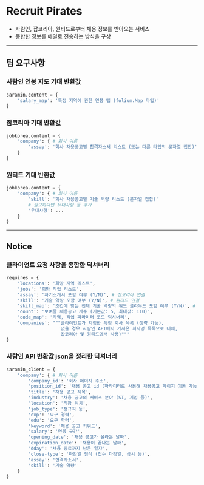 # Recruit Pirates
- 사람인, 잡코리아, 원티드로부터 채용 정보를 받아오는 서비스
- 종합한 정보를 메일로 전송하는 방식을 구상

---

## 팀 요구사항

### 사람인 연봉 지도 기대 반환값
```python
saramin.content = {
    'salary_map': '특정 지역에 관한 연봉 맵 (folium.Map 타입)'
}
```

### 잡코리아 기대 반환값
```python
jobkorea.content = {
    'company': { # 회사 이름
        'assay': '회사 채용공고별 합격자소서 리스트 (또는 다른 타입의 문자열 집합)'
    }
}
```

### 원티드 기대 반환값
```python
jobkorea.content = {
    'company': { # 회사 이름
        'skill': '회사 채용공고별 기술 역량 리스트 (문자열 집합)'
        # 필요하다면 우대사항 등 추가
        '우대사항': ...
    }
}
```

---

## Notice

### 클라이언트 요청 사항을 종합한 딕셔너리

```python
requires = {
    'locations': '희망 지역 리스트',
    'jobs': '희망 직업 리스트',
    'assay': '자기소개서 포함 여부 (Y/N)', # 잡코리아 연결
    'skill': '기술 역량 포함 여부 (Y/N)', # 원티드 연결
    'skill_map': '조건에 맞는 전체 기술 역량의 워드 클라우드 포함 여부 (Y/N)', # 원티드 연결
    'count': '보여줄 채용공고 개수 (기본값: 5, 최대값: 110)',
    'code_map': '지역, 직업 파라미터 코드 딕셔너리',
    'companies': """클라이언트가 지정한 특정 회사 목록 (생략 가능),
                    없을 경우 사람인 API에서 가져온 회사명 목록으로 대체,
                    잡코리아 및 원티드에서 사용)"""
}
```

### 사람인 API 반환값 json을 정리한 딕셔너리

```python
saramin_client = {
    'company': { # 회사 이름
        'company_id': '회사 페이지 주소',
        'position_id': '채용 공고 id (파라미터로 사용해 채용공고 페이지 이동 가능)',
        'title': '채용 공고 제목',
        'industry': '채용 공고의 서비스 분야 (SI, 게임 등)',
        'location': '직장 위치',
        'job_type': '정규직 등',
        'exp': '요구 경력',
        'edu': '요구 학력',
        'keyword': '채용 공고 키워드',
        'salary': '연봉 구간',
        'opening_date': '채용 공고가 올라온 날짜',
        'expiration_date': '채용이 끝나는 날짜',
        'dday': '채용 종료까지 남은 일자',
        'close-type': '마감일 형식 (접수 마감일, 상시 등)',
        'assay': '합격자소서',
        'skill': '기술 역량'
    }
}
```
